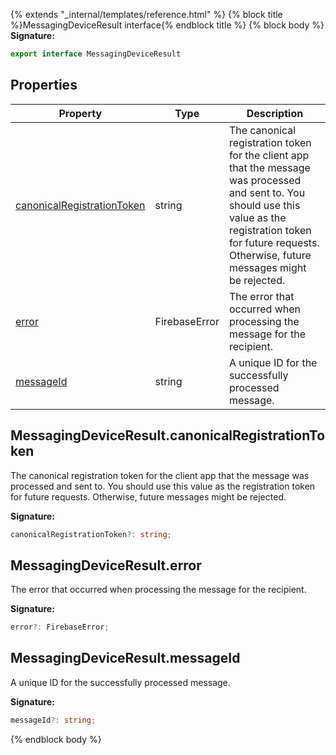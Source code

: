 {% extends "_internal/templates/reference.html" %}
{% block title %}MessagingDeviceResult interface{% endblock title %}
{% block body %}
<b>Signature:</b>

```typescript
export interface MessagingDeviceResult 
```

## Properties

|  Property | Type | Description |
|  --- | --- | --- |
|  [canonicalRegistrationToken](./firebase-admin.messaging.messagingdeviceresult.md#messagingdeviceresultcanonicalregistrationtoken) | string | The canonical registration token for the client app that the message was processed and sent to. You should use this value as the registration token for future requests. Otherwise, future messages might be rejected. |
|  [error](./firebase-admin.messaging.messagingdeviceresult.md#messagingdeviceresulterror) | FirebaseError | The error that occurred when processing the message for the recipient. |
|  [messageId](./firebase-admin.messaging.messagingdeviceresult.md#messagingdeviceresultmessageid) | string | A unique ID for the successfully processed message. |

## MessagingDeviceResult.canonicalRegistrationToken

The canonical registration token for the client app that the message was processed and sent to. You should use this value as the registration token for future requests. Otherwise, future messages might be rejected.

<b>Signature:</b>

```typescript
canonicalRegistrationToken?: string;
```

## MessagingDeviceResult.error

The error that occurred when processing the message for the recipient.

<b>Signature:</b>

```typescript
error?: FirebaseError;
```

## MessagingDeviceResult.messageId

A unique ID for the successfully processed message.

<b>Signature:</b>

```typescript
messageId?: string;
```
{% endblock body %}
